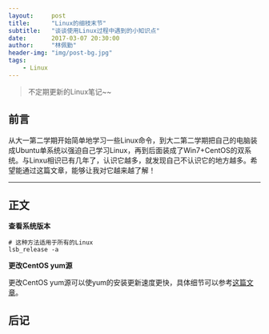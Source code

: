 ```yaml
---
layout:     post
title:      "Linux的细枝末节"
subtitle:   "谈谈使用Linux过程中遇到的小知识点"
date:       2017-03-07 20:30:00
author:     "林佩勤"
header-img: "img/post-bg.jpg"
tags:
    - Linux
---
```


> 不定期更新的Linux笔记~~


## 前言

从大一第二学期开始简单地学习一些Linux命令，到大二第二学期把自己的电脑装成Ubuntu单系统以强迫自己学习Linux，再到后面装成了Win7+CentOS的双系统。与Linxu相识已有几年了，认识它越多，就发现自己不认识它的地方越多。希望能通过这篇文章，能够让我对它越来越了解！

---

## 正文

**查看系统版本**

```shell
# 这种方法适用于所有的Linux
lsb_release -a
```

**更改CentOS yum源**

更改CentOS yum源可以使yum的安装更新速度更快，具体细节可以参考[这篇文章](http://www.jianshu.com/p/d8573f9d1f96)。

## 后记




